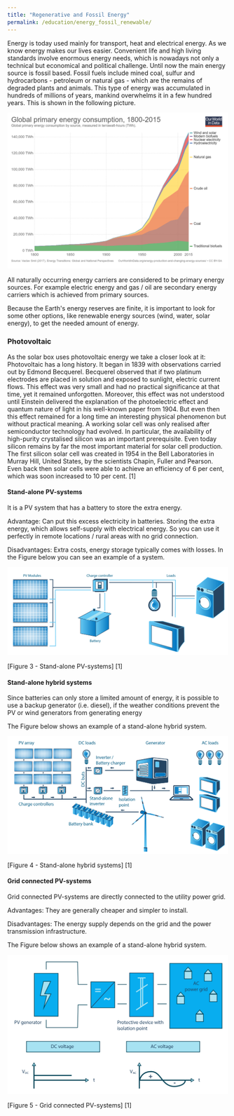 ```yaml
---
title: "Regenerative and Fossil Energy"
permalink: /education/energy_fossil_renewable/
---
```


Energy is today used mainly for transport, heat and electrical energy. As we know energy makes our lives easier. Convenient life and high living standards involve enormous energy needs, which is nowadays not only a technical but economical and political challenge. Until now the main energy source is fossil based. Fossil fuels include mined coal, sulfur and hydrocarbons - petroleum or natural gas - which are the remains of degraded plants and animals. This type of energy was accumulated in hundreds of millions of years, mankind overwhelms it in a few hundred years. This is shown in the following picture.

![World primary energy Consumption](/media_files/global-primary-energy-consumption.png)

All naturally occurring energy carriers are considered to be primary energy sources. For example electric energy and gas / oil are secondary energy carriers which is achieved from primary sources.

Because the Earth's energy reserves are finite, it is important to look for some other options, like renewable energy sources (wind, water, solar energy), to get the needed amount of energy.


### Photovoltaic

As the solar box uses photovoltaic energy we take a closer look at it:
Photovoltaic has a long history. It began in 1839 with observations carried out by Edmond Becquerel. Becquerel observed that if two platinum electrodes are placed in solution and exposed to sunlight, electric current flows. This effect was very small and had no practical significance at that time, yet it remained unforgotten. Moreover, this effect was not understood until Einstein delivered the explanation of the photoelectric effect and quantum nature of light in his well-known paper from 1904. But even then this effect remained for a long time an interesting physical phenomenon but without practical meaning. A working solar cell was only realised after semiconductor technology had evolved. In particular, the availability of high-purity crystalised silicon was an important prerequisite. Even today silicon remains by far the most important material for solar cell production. The first silicon solar cell was created in 1954 in the Bell Laboratories in Murray Hill, United States, by the scientists Chapin, Fuller and Pearson. Even back then solar cells were able to achieve an efficiency of 6 per cent, which was soon increased to 10 per cent. [1]


#### Stand-alone PV-systems

It is a PV system that has a battery to store the extra energy.

Advantage: Can put this excess electricity in batteries. Storing the extra energy, which allows self-supply with electrical energy. So you can use it perfectly in remote locations / rural areas with no grid connection.

Disadvantages: Extra costs, energy storage typically comes with losses. In the Figure below you can see an example of a system.

![Energy system](/media_files/stand_alone_pv_systems_1.jpg)

[Figure 3 - Stand-alone PV-systems] [1]

#### Stand-alone hybrid systems

Since batteries can only store a limited amount of energy, it is possible to use a backup generator (i.e. diesel), if the weather conditions prevent the PV or wind generators from generating energy

The Figure below shows an example of a stand-alone hybrid system.

![Energy system](/media_files/stand_alone_hybrid_systems_1.jpg)

[Figure 4 - Stand-alone hybrid systems] [1]

#### Grid connected PV-systems

Grid connected PV-systems are directly connected to the utility power grid.

Advantages: They are generally cheaper and simpler to install.

Disadvantages: The energy supply depends on the grid and the power transmission infrastructure.

The Figure below shows an example of a stand-alone hybrid system.

![Energy system](/media_files/grid_connected_pv_systems_1.jpg)

[Figure 5 - Grid connected PV-systems] [1]
